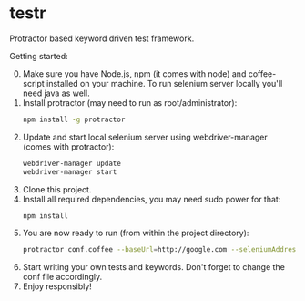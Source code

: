 testr
=====

Protractor based keyword driven test framework.

Getting started:

0. Make sure you have Node.js, npm (it comes with node) and coffee-script installed on your machine. To run selenium server locally you'll need java as well.
1. Install protractor (may need to run as root/administrator):
	```sh
	npm install -g protractor
	```
2. Update and start local selenium server using webdriver-manager (comes with protractor):
	```sh
	webdriver-manager update
	webdriver-manager start
	```
3. Clone this project.
4. Install all required dependencies, you may need sudo power for that:
	```sh
	npm install
	```
5. You are now ready to run (from within the project directory):
	```sh
	protractor conf.coffee --baseUrl=http://google.com --seleniumAddress=http://localhost:4444/wd/hub
	```
6. Start writing your own tests and keywords. Don't forget to change the conf file accordingly.
7. Enjoy responsibly!
